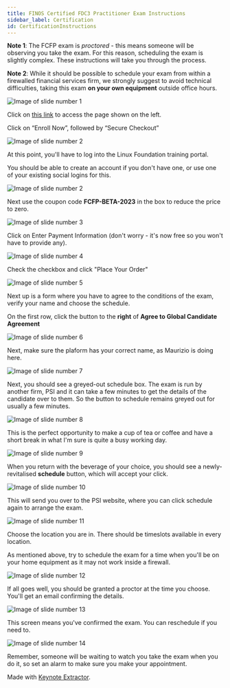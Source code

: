 ```yaml
--- 
title: FINOS Certified FDC3 Practitioner Exam Instructions
sidebar_label: Certification
id: CertificationInstructions
---
```



<link href="/certification/web.css" rel="stylesheet"></link>

**Note 1**:  The FCFP exam is _proctored_ - this means someone will be observing you take the exam.  For this reason, scheduling the exam is slightly complex.  These instructions will take you through the process.

**Note 2**: While it should be possible to schedule your exam from within a firewalled financial services firm, we strongly suggest to avoid technical difficulties, taking this exam **on your own equipment** outside office hours.


<div className="slides">
  <div className="slide slide--bordered">
    <div className="slide-image">
      <img src="/certification/1-enroll-now.png" alt="Image of slide number 1" />
    </div>
    <div className="slide-notes">
      <p>Click on <a href="https://trainingportal.linuxfoundation.org/courses/finos-certified-fdc3-practitioner-beta-exam-fcfp-beta?query=FCFP-BETA">this link</a> to access the page shown on the left.</p>
      <p>Click on “Enroll Now”, followed by “Secure Checkout”</p>
    </div>
  </div>
  <div className="slide slide--bordered">
    <div className="slide-image">
      <img src="/certification/1.2-login.png" alt="Image of slide number 2" />
    </div>
    <div className="slide-notes">
      <p>At this point, you'll have to log into the Linux Foundation training portal.  </p><p>You should be able to create an account if you don't have one, or use one of your existing social logins for this.</p>
    </div>
  </div>
  <div className="slide slide--bordered">
    <div className="slide-image">
      <img src="/certification/2-coupon.png" alt="Image of slide number 2" />
    </div>
    <div className="slide-notes">
      <p>Next use the coupon code <strong>FCFP-BETA-2023</strong> in the box to reduce the price to zero.</p>
    </div>
  </div>
  <div className="slide slide--bordered">
    <div className="slide-image">
      <img src="/certification/3-payment-information.png" alt="Image of slide number 3" />
    </div>
    <div className="slide-notes">
      <p>Click on Enter Payment Information (don't worry - it's now free so you won't have to provide any).</p>
    </div>
  </div>
  <div className="slide slide--bordered">
    <div className="slide-image">
      <img src="/certification/4-place-order.png" alt="Image of slide number 4" />
    </div>
    <div className="slide-notes">
      <p>Check the checkbox and click "Place Your Order"</p>
    </div>
  </div>
  <div className="slide slide--bordered">
    <div className="slide-image">
      <img src="/certification/5-agree.png" alt="Image of slide number 5" />
    </div>
    <div className="slide-notes">
      <p>Next up is a form where you have to agree to the conditions of the exam, verify your name and choose the schedule.</p>
      <p>On the first row, click the button to the <strong>right</strong> of <strong>Agree to Global Candidate Agreement</strong></p>
    </div>
  </div>
  <div className="slide slide--bordered">
    <div className="slide-image">
      <img src="/certification/6-name.png" alt="Image of slide number 6" />
    </div>
    <div className="slide-notes">
      <p>Next, make sure the plaform has your correct name, as Maurizio is doing here.</p>
    </div>
  </div>
  <div className="slide slide--bordered">
    <div className="slide-image">
      <img src="/certification/7-schedule.png" alt="Image of slide number 7" />
    </div>
    <div className="slide-notes">
      <p>Next, you should see a greyed-out schedule box.  The exam is run by another firm, PSI and it can take a few minutes to get the details of the candidate over to them.  So the button to schedule remains greyed out for usually a few minutes. </p>
    </div>
  </div>
  <div className="slide slide--bordered">
    <div className="slide-image">
      <img src="/certification/8-tea.jpeg" alt="Image of slide number 8" />
    </div>
    <div className="slide-notes">
      <p>This is the perfect opportunity to make a cup of tea or coffee and have a short break in what I'm sure is quite a busy working day.</p>
    </div>
  </div>
  <div className="slide slide--bordered">
    <div className="slide-image">
      <img src="/certification/9-schedule.png" alt="Image of slide number 9" />
    </div>
    <div className="slide-notes">
      <p>When you return with the beverage of your choice, you should see a newly-revitalised <strong>schedule</strong> button, which will accept your click.</p>
    </div>
  </div>
  <div className="slide slide--bordered">
    <div className="slide-image">
      <img src="/certification/10-schedule.png" alt="Image of slide number 10" />
    </div>
    <div className="slide-notes">
      <p>This will send you over to the PSI website, where you can click schedule again to arrange the exam.</p>
    </div>
  </div>
  <div className="slide slide--bordered">
    <div className="slide-image">
      <img src="/certification/11-region.png" alt="Image of slide number 11" />
    </div>
    <div className="slide-notes">
      <p>Choose the location you are in.  There should be timeslots available in every location.</p>
      <p>As mentioned above, try to schedule the exam for a time when you'll be on your home equipment as it may not work inside a firewall.</p>      
    </div>
  </div>
  <div className="slide slide--bordered">
    <div className="slide-image">
      <img src="/certification/12-pick-time.png" alt="Image of slide number 12" />
    </div>
    <div className="slide-notes">
      <p>If all goes well, you should be granted a proctor at the time you choose.  You'll get an email confirming the details.</p>
    </div>
  </div>
  <div className="slide slide--bordered">
    <div className="slide-image">
      <img src="/certification/13-booked.png" alt="Image of slide number 13" />
    </div>
    <div className="slide-notes">
      <p>This screen means you've confirmed the exam.  You can reschedule if you need to. </p>
    </div>
  </div>
  <div className="slide slide--bordered">
    <div className="slide-image">
      <img src="/certification/14-alarm.jpeg" alt="Image of slide number 14" />
    </div>
    <div className="slide-notes">
      <p>Remember, someone will be waiting to watch you take the exam when you do it, so set an alarm to make sure you make your appointment.</p>
    </div>
  </div>
</div>
<p className="credits">
  Made with <a href="https://keynote-extractor.com">Keynote
    Extractor</a>.
</p>
